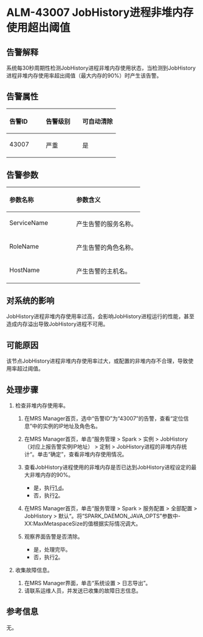 # ALM-43007  JobHistory进程非堆内存使用超出阈值<a name="ZH-CN_TOPIC_0093195110"></a>

## 告警解释<a name="zh-cn_topic_0087163595_zh-cn_topic_0087039425_section43920869"></a>

系统每30秒周期性检测JobHistory进程非堆内存使用状态，当检测到JobHistory进程非堆内存使用率超出阈值（最大内存的90%）时产生该告警。

## 告警属性<a name="zh-cn_topic_0087163595_zh-cn_topic_0087039425_section59743502"></a>

<a name="zh-cn_topic_0087163595_zh-cn_topic_0087039425_table64843092"></a>
<table><thead align="left"><tr id="zh-cn_topic_0087163595_zh-cn_topic_0087039425_row10409628"><th class="cellrowborder" valign="top" width="33.33333333333333%" id="mcps1.1.4.1.1"><p id="zh-cn_topic_0087163595_zh-cn_topic_0087039425_p37873528"><a name="zh-cn_topic_0087163595_zh-cn_topic_0087039425_p37873528"></a><a name="zh-cn_topic_0087163595_zh-cn_topic_0087039425_p37873528"></a>告警ID</p>
</th>
<th class="cellrowborder" valign="top" width="33.33333333333333%" id="mcps1.1.4.1.2"><p id="zh-cn_topic_0087163595_zh-cn_topic_0087039425_p47856888"><a name="zh-cn_topic_0087163595_zh-cn_topic_0087039425_p47856888"></a><a name="zh-cn_topic_0087163595_zh-cn_topic_0087039425_p47856888"></a>告警级别</p>
</th>
<th class="cellrowborder" valign="top" width="33.33333333333333%" id="mcps1.1.4.1.3"><p id="zh-cn_topic_0087163595_zh-cn_topic_0087039425_p51202692"><a name="zh-cn_topic_0087163595_zh-cn_topic_0087039425_p51202692"></a><a name="zh-cn_topic_0087163595_zh-cn_topic_0087039425_p51202692"></a>可自动清除</p>
</th>
</tr>
</thead>
<tbody><tr id="zh-cn_topic_0087163595_zh-cn_topic_0087039425_row53777413"><td class="cellrowborder" valign="top" width="33.33333333333333%" headers="mcps1.1.4.1.1 "><p id="zh-cn_topic_0087163595_zh-cn_topic_0087039425_p61003235"><a name="zh-cn_topic_0087163595_zh-cn_topic_0087039425_p61003235"></a><a name="zh-cn_topic_0087163595_zh-cn_topic_0087039425_p61003235"></a>43007</p>
</td>
<td class="cellrowborder" valign="top" width="33.33333333333333%" headers="mcps1.1.4.1.2 "><p id="zh-cn_topic_0087163595_zh-cn_topic_0087039425_p42315013"><a name="zh-cn_topic_0087163595_zh-cn_topic_0087039425_p42315013"></a><a name="zh-cn_topic_0087163595_zh-cn_topic_0087039425_p42315013"></a>严重</p>
</td>
<td class="cellrowborder" valign="top" width="33.33333333333333%" headers="mcps1.1.4.1.3 "><p id="zh-cn_topic_0087163595_zh-cn_topic_0087039425_p4964052"><a name="zh-cn_topic_0087163595_zh-cn_topic_0087039425_p4964052"></a><a name="zh-cn_topic_0087163595_zh-cn_topic_0087039425_p4964052"></a>是</p>
</td>
</tr>
</tbody>
</table>

## 告警参数<a name="zh-cn_topic_0087163595_zh-cn_topic_0087039425_section820607"></a>

<a name="zh-cn_topic_0087163595_zh-cn_topic_0087039425_table66543927"></a>
<table><thead align="left"><tr id="zh-cn_topic_0087163595_zh-cn_topic_0087039425_row61284534"><th class="cellrowborder" valign="top" width="50%" id="mcps1.1.3.1.1"><p id="zh-cn_topic_0087163595_zh-cn_topic_0087039425_p65100236"><a name="zh-cn_topic_0087163595_zh-cn_topic_0087039425_p65100236"></a><a name="zh-cn_topic_0087163595_zh-cn_topic_0087039425_p65100236"></a>参数名称</p>
</th>
<th class="cellrowborder" valign="top" width="50%" id="mcps1.1.3.1.2"><p id="zh-cn_topic_0087163595_zh-cn_topic_0087039425_p38627770"><a name="zh-cn_topic_0087163595_zh-cn_topic_0087039425_p38627770"></a><a name="zh-cn_topic_0087163595_zh-cn_topic_0087039425_p38627770"></a>参数含义</p>
</th>
</tr>
</thead>
<tbody><tr id="zh-cn_topic_0087163595_zh-cn_topic_0087039425_row41841705"><td class="cellrowborder" valign="top" width="50%" headers="mcps1.1.3.1.1 "><p id="zh-cn_topic_0087163595_zh-cn_topic_0087039425_p33734977"><a name="zh-cn_topic_0087163595_zh-cn_topic_0087039425_p33734977"></a><a name="zh-cn_topic_0087163595_zh-cn_topic_0087039425_p33734977"></a>ServiceName</p>
</td>
<td class="cellrowborder" valign="top" width="50%" headers="mcps1.1.3.1.2 "><p id="zh-cn_topic_0087163595_zh-cn_topic_0087039425_p48178601"><a name="zh-cn_topic_0087163595_zh-cn_topic_0087039425_p48178601"></a><a name="zh-cn_topic_0087163595_zh-cn_topic_0087039425_p48178601"></a>产生告警的服务名称。</p>
</td>
</tr>
<tr id="zh-cn_topic_0087163595_zh-cn_topic_0087039425_row30954226"><td class="cellrowborder" valign="top" width="50%" headers="mcps1.1.3.1.1 "><p id="zh-cn_topic_0087163595_zh-cn_topic_0087039425_p24264406"><a name="zh-cn_topic_0087163595_zh-cn_topic_0087039425_p24264406"></a><a name="zh-cn_topic_0087163595_zh-cn_topic_0087039425_p24264406"></a>RoleName</p>
</td>
<td class="cellrowborder" valign="top" width="50%" headers="mcps1.1.3.1.2 "><p id="zh-cn_topic_0087163595_zh-cn_topic_0087039425_p19259870"><a name="zh-cn_topic_0087163595_zh-cn_topic_0087039425_p19259870"></a><a name="zh-cn_topic_0087163595_zh-cn_topic_0087039425_p19259870"></a>产生告警的角色名称。</p>
</td>
</tr>
<tr id="zh-cn_topic_0087163595_zh-cn_topic_0087039425_row39121107"><td class="cellrowborder" valign="top" width="50%" headers="mcps1.1.3.1.1 "><p id="zh-cn_topic_0087163595_zh-cn_topic_0087039425_p14693133"><a name="zh-cn_topic_0087163595_zh-cn_topic_0087039425_p14693133"></a><a name="zh-cn_topic_0087163595_zh-cn_topic_0087039425_p14693133"></a>HostName</p>
</td>
<td class="cellrowborder" valign="top" width="50%" headers="mcps1.1.3.1.2 "><p id="zh-cn_topic_0087163595_zh-cn_topic_0087039425_p49293152"><a name="zh-cn_topic_0087163595_zh-cn_topic_0087039425_p49293152"></a><a name="zh-cn_topic_0087163595_zh-cn_topic_0087039425_p49293152"></a>产生告警的主机名。</p>
</td>
</tr>
</tbody>
</table>

## 对系统的影响<a name="zh-cn_topic_0087163595_zh-cn_topic_0087039425_section7385465"></a>

JobHistory进程非堆内存使用率过高，会影响JobHistory进程运行的性能，甚至造成内存溢出导致JobHistory进程不可用。

## 可能原因<a name="zh-cn_topic_0087163595_zh-cn_topic_0087039425_section66469189"></a>

该节点JobHistory进程非堆内存使用率过大，或配置的非堆内存不合理，导致使用率超过阈值。

## 处理步骤<a name="zh-cn_topic_0087163595_zh-cn_topic_0087039425_section61351797"></a>

1.  检查非堆内存使用率。
    1.  在MRS Manager首页，选中“告警ID”为“43007”的告警，查看“定位信息”中的实例的IP地址及角色名。
    2.  在MRS Manager首页，单击“服务管理 \> Spark \> 实例 \> JobHistory（对应上报告警实例IP地址） \> 定制 \> JobHistory进程的非堆内存统计“。单击“确定”，查看非堆内存使用情况。
    3.  查看JobHistory进程使用的非堆内存是否已达到JobHistory进程设定的最大非堆内存的90%。
        -   是，执行[1.d](#zh-cn_topic_0087163595_li1011493181634)。
        -   否，执行[2](#zh-cn_topic_0087163595_li40881691175629)。

    4.  <a name="zh-cn_topic_0087163595_li1011493181634"></a>在MRS Manager首页，单击“服务管理 \> Spark \> 服务配置 \> 全部配置 \> JobHistory \> 默认“。将“SPARK\_DAEMON\_JAVA\_OPTS”参数中-XX:MaxMetaspaceSize的值根据实际情况调大。
    5.  观察界面告警是否清除。
        -   是，处理完毕。
        -   否，执行[2](#zh-cn_topic_0087163595_li40881691175629)。


2.  <a name="zh-cn_topic_0087163595_li40881691175629"></a>收集故障信息。
    1.  在MRS Manager界面，单击“系统设置 \> 日志导出”。
    2.  请联系运维人员，并发送已收集的故障日志信息。


## 参考信息<a name="zh-cn_topic_0087163595_zh-cn_topic_0087039425_section15295265"></a>

无。

